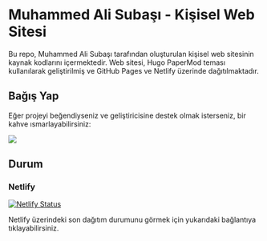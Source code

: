 # Muhammed Ali Subaşı - Kişisel Web Sitesi

Bu repo, Muhammed Ali Subaşı tarafından oluşturulan kişisel web sitesinin kaynak kodlarını içermektedir. Web sitesi, Hugo PaperMod teması kullanılarak geliştirilmiş ve GitHub Pages ve Netlify üzerinde dağıtılmaktadır.

## Bağış Yap

Eğer projeyi beğendiyseniz ve geliştiricisine destek olmak isterseniz, bir kahve ısmarlayabilirsiniz:

<a href="https://www.buymeacoffee.com/mhmmdlsubasi">
  <img src="https://img.buymeacoffee.com/button-api/?text=Buy me a coffee&emoji=☕&slug=mhmmdlsubasi&button_colour=FFDD00&font_colour=000000&font_family=Cookie&outline_colour=000000&coffee_colour=ffffff" />
</a>

## Durum

### Netlify

[![Netlify Status](https://api.netlify.com/api/v1/badges/eb08ba7c-ca12-4509-8d53-5c3febca0d40/deploy-status)](https://app.netlify.com/sites/mhmmdlsubasi-blog/deploys)

Netlify üzerindeki son dağıtım durumunu görmek için yukarıdaki bağlantıya tıklayabilirsiniz.